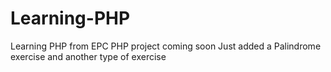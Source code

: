 # Learning-PHP
Learning PHP from EPC
PHP project coming soon
Just added a Palindrome exercise 
and another type of exercise 
